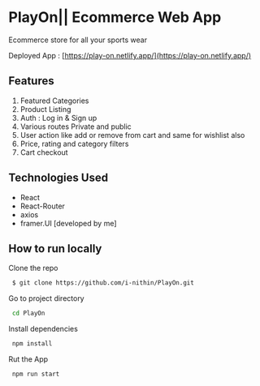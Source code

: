# PlayOn|| Ecommerce Web App

Ecommerce store for all your sports wear 

Deployed App : [https://play-on.netlify.app/](https://play-on.netlify.app/)

## Features
1. Featured Categories
2. Product Listing
3. Auth : Log in & Sign up
4. Various routes Private and public
5. User action like add or remove from cart and same for wishlist also
6. Price, rating and category filters 
7. Cart checkout

## Technologies Used
- React
- React-Router
- axios
- framer.UI [developed by me]

## How to run locally

Clone the repo
```bash
 $ git clone https://github.com/i-nithin/PlayOn.git
```
Go to project directory
```bash
 cd PlayOn
```
Install dependencies
```bash
 npm install
```
Rut the App
```bash
 npm run start
```
